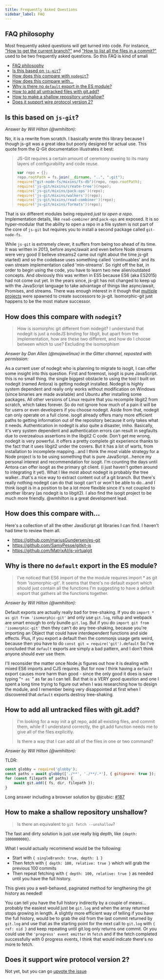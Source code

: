 ```yaml
---
title: Frequently Asked Questions
sidebar_label: FAQ
---
```


## FAQ philosophy

Most frequently asked questions will get turned into code.
For instance, ["How to get the current branch?"](/docs/currentBranch.html) and ["How to list all the files in a commit?"](/docs/listFiles.html) used to be two frequently asked questions.
So this FAQ is kind of small

- [FAQ philosophy](#faq-philosophy)
- [Is this based on `js-git`?](#is-this-based-on-js-git)
- [How does this compare with `nodegit`?](#how-does-this-compare-with-nodegit)
- [How does this compare with...](#how-does-this-compare-with)
- [Why is there no `default` export in the ES module?](#why-is-there-no-default-export-in-the-es-module)
- [How to add all untracked files with git.add?](#how-to-add-all-untracked-files-with-gitadd)
- [How to make a shallow repository unshallow?](#how-to-make-a-shallow-repository-unshallow)
- [Does it support wire protocol version 2?](#does-it-support-wire-protocol-version-2)

## Is this based on `js-git`?

_Answer by Will Hilton (@wmhilton):_

No, it is a rewrite from scratch. I basically wrote this library because I though js-git was a great idea but poorly designed for actual use.
This quote from the Q-Git documentation illustrates it best:

> JS-Git requires a certain amount of ceremony oweing to its many layers of configurability and code reuse.
> ```js
> var repo = {};
> repo.rootPath = fs.join(__dirname, "..", ".git");
> require("git-node-fs/mixins/fs-db")(repo, repo.rootPath);
> require('js-git/mixins/create-tree')(repo);
> require('js-git/mixins/pack-ops')(repo);
> require('js-git/mixins/walkers')(repo);
> require('js-git/mixins/read-combiner')(repo);
> require('js-git/mixins/formats')(repo);
> ```

That is six different modules being required *just to open a repo*.
Implementation details, like `read-combiner` and `pack-ops` are exposed.
It is so hyper-modular that the ability to open a repo in a file system is not part of the core of `js-git` but requires you to install a second package called `git-node-fs`.

While `js-git` is extremely clever, it suffers from being too ahead of its time.
It was written in 2013, before async/await and even before Node streams were very good (I believe streams2 came out right about the time js-git started) and so the codebase uses something called 'continuables' and its own stream implementation called 'min-streams'.
So right off the bat, in order to begin using the code, you have to learn two new alien/outdated concepts.
And obviously this was written in ES5 because ES6 (aka ES2015) had not come out yet.
In the years since, js-git has not changed to keep up with the JavaScript language to take advantage of things like async/await, Promises, and streams.
There was enough interest in it though that [multiple projects](https://github.com/creationix/js-git/issues/132) were spawned to create successors to js-git.
Isomorphic-git just happens to be the most mature successor.

## How does this compare with `nodegit`?

> How is isomorphic git different from nodegit?
> I understand that nodegit is just a nodeJS binding for libgit, but apart from the implementation, how are these two different, and how do I choose between which to use?
> Excluding the isomorphism

_Answer by Dan Allen (@mojavelinux) in the Gitter channel, reposted with permission:_

As a current user of nodegit who is planning to migrate to isogit, I can offer some insight into this question.
First and foremost, isogit is pure JavaScript. this is no small thing. the single biggest obstacle to using the tool I built on nodegit (named Antora) is getting nodegit installed.
Nodegit is highly system dependent and really only works without modification on Windows (since binaries are made available) and Ubuntu after installing some packages.
All other versions of Linux require that you recompile libgit2 from scratch, which takes forever.
So do not ignore how much of a pain it will be for users or even developers if you choose nodegit.
Aside from that, nodegit can only operate on a full clone. isogit already offers many more efficient paths to getting information out of the repository because it only takes what it needs.
Authentication in nodegit is also quite a disaster, imho.
Basically, it's very system dependent and authentication errors can result in segfaults due to overzealous assertions in the libgit2 C code.
Don't get me wrong, nodegit is very powerful. it offers a pretty complete git experience thanks to the fact that it uses libgit2 under the covers.
But it has a lot of warts, from installation to incomplete mapping...and I think the most viable strategy for a Node project is to be using something that is pure JavaScript...hence my personal interest and recommendation for isogit.
I'm counting the days until Antora can offer isogit as the primary git client. (i just haven't gotten around to integrating it yet).
What I like most about nodegit is probably the tree walker...that's a nice way to extract content out of a git branch.
But there's really nothing nodegit can do that isogit can't or won't be able to do...and I think isogit is in a position to be a lot more flexible since it's not coupled to another library (as nodegit is to libgit2).
I also find the isogit project to be much more friendly. @wmhilton is a great development lead.

## How does this compare with...

Here's a collection of all the other JavaScript git libraries I can find.
I haven't had time to review them all.

- https://github.com/mariusGundersen/es-git
- https://github.com/SamyPesse/gitkit-js
- https://github.com/MatrixAI/js-virtualgit

## Why is there no `default` export in the ES module?

> I've noticed that ES6 import of the the module requires import * as git from 'isomorphic-git'.
> It seems that there's no default export which should just contain all the functions
> I'm suggesting to have a default export that gathers all the functions together.

_Answer by Will Hilton (@wmhilton):_

Default exports are actually really bad for tree-shaking. If you do `import * as git from 'isomorphic-git'` and only use `git.log`, rollup and webpack are smart enough to only bundle `git.log`.
But if you do `import git from 'isomorphic-git'` then they can't do any tree-shaking, because you're importing an Object that could have interdependent functions and side effects.
Plus, if you export a default then the commonjs usage gets weird, because then you have to do `const git = require('git').default`
So I've concluded that `default` exports are simply a bad pattern, and I don't think anyone should ever use them.

I'll reconsider the matter once Node.js figures out how it is dealing with mixed ES6 imports and CJS requires.
But for now I think having a `default` export causes more harm than good - since the only good it does is save typing "`* as `" as far as I can tell.
But that is a VERY good question and one I spent a long time trying to figure out when I was researching how to design the module, and I remember being very disappointed at first when I discovered that `default` exports destroy tree-shaking.

## How to add all untracked files with git.add? 

> I'm looking for a way init a git repo, add all existing files, and commit them, while if I understand correctly, the git.add function needs me to give all of the files explicitly.
> 
> Is there a way that I can add all of the files in one or two command?

_Answer by Will Hilton (@wmhilton):_

TLDR:
```js
const globby = require('globby');
const paths = await globby(['./**', './**/.*'], { gitignore: true });
for (const filepath of paths) {
    await git.add({ fs, dir, filepath });
}
```

Long answer including a browser solution by @jcubic: [#187](https://github.com/isomorphic-git/isomorphic-git/issues/187)

## How to make a shallow repository unshallow?

> Is there an equivalent to `git fetch --unshallow`?

The fast and dirty solution is just use really big depth, like `{depth: 1000000000}`.

What I would actually recommend would be the following:
- Start with `{ singleBranch: true, depth: 1 }`
- Then fetch with `{ depth: 100, relative: true }` which will grab the previous 100 commits
- Then repeat fetching with `{ depth: 100, relative: true }` as needed until you have the full history. 

This gives you a well-behaved, paginated method for lengthening the git history as needed!

You can tell you have the full history indirectly by a couple of means... probably the easiest would just be `git.log` and when the array returned stops growing in length.
A slightly more efficient way of telling if you have the full history, would be to grab the oid from the last commit returned by `git.log` and use that as the starting point for the next call to `git.log` with `{ ref: oid }` and keep repeating until git.log only returns one commit. Or you could use the `'progress' event emitter` in `fetch` and if the fetch completed successfully with 0 progress events, I think that would indicate there's no more to fetch. 

## Does it support wire protocol version 2?

Not yet, but you can go [upvote the issue](https://github.com/isomorphic-git/isomorphic-git/issues/585)